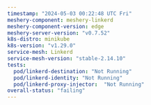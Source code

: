 ```yaml
---
timestamp: "2024-05-03 00:22:48 UTC Fri"
meshery-component: meshery-linkerd
meshery-component-version: edge
meshery-server-version: "v0.7.52"
k8s-distro: minikube
k8s-version: "v1.29.0"
service-mesh: Linkerd
service-mesh-version: "stable-2.14.10"
tests:
  pod/linkerd-destination: "Not Running"
  pod/linkerd-identity: "Not Running"
  pod/linkerd-proxy-injector:  "Not Running"
overall-status: "failing"
---
```

